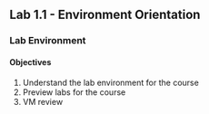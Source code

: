 ## Lab 1.1 - Environment Orientation
### Lab Environment 
#### Objectives
1. Understand the lab environment for the course
2. Preview labs for the course
3. VM review


